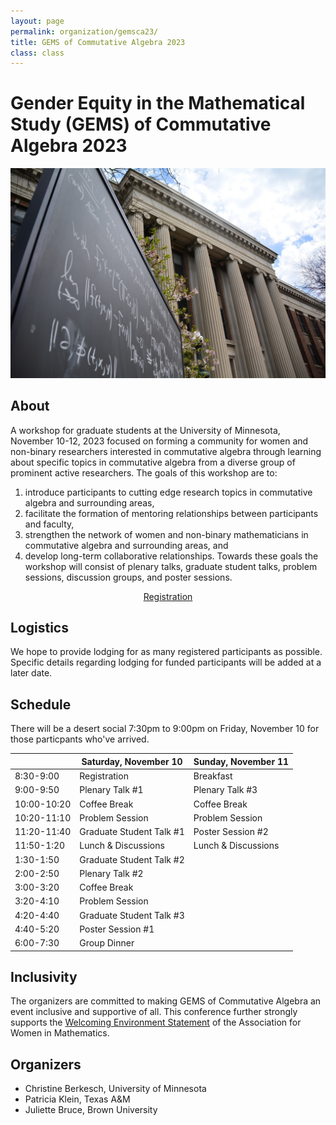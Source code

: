 ```yaml
---
layout: page
permalink: organization/gemsca23/
title: GEMS of Commutative Algebra 2023
class: class
---
```


# Gender Equity in the Mathematical Study (GEMS) of Commutative Algebra 2023
![GOS](/images/organization/umn.jpg "UMN Math Building")

## About
A workshop for graduate students at the University of Minnesota, November 10-12, 2023 focused on forming a community for women and non-binary researchers interested in commutative algebra through learning about specific topics in commutative algebra from a diverse group of prominent active researchers. The goals of this workshop are to:
1. introduce participants to cutting edge research topics in commutative algebra and surrounding areas,
2. facilitate the formation of mentoring relationships between participants and faculty,
3. strengthen the network of women and non-binary mathematicians in commutative
algebra and surrounding areas, and
4. develop long-term collaborative relationships.
Towards these goals the workshop will consist of plenary talks, graduate student talks, problem sessions, discussion groups, and poster sessions.

<div class="button-container" style="text-align: center">
    <a href="https://scholar.harvard.edu/files/joeharris/files/000-final-3264.pdf" class="button" style="margin:5px">
    <i class="fas fa-book" aria-hidden="true"></i>
    Registration
    </a>
</div>

## Logistics

We hope to provide lodging for as many registered participants as possible. Specific details regarding lodging for funded participants will be added at a later date.

## Schedule 

There will be a desert social 7:30pm to 9:00pm on Friday, November 10 for those particpants who've arrived.

|                     | Saturday, November 10      | Sunday, November 11 |
| --------              | ---------  | -----  |
| 8:30-9:00 | Registration | Breakfast |
| 9:00-9:50 | Plenary Talk #1 | Plenary Talk #3 |
| 10:00-10:20 | Coffee Break | Coffee Break |
| 10:20-11:10 | Problem Session | Problem Session |
| 11:20-11:40 | Graduate Student Talk #1 | Poster Session #2 |
| 11:50-1:20 | Lunch & Discussions | Lunch & Discussions |
| 1:30-1:50 | Graduate Student Talk #2 | |
| 2:00-2:50 | Plenary Talk #2 | |
| 3:00-3:20 | Coffee Break | |
| 3:20-4:10 | Problem Session | |
| 4:20-4:40 | Graduate Student Talk #3 | |
| 4:40-5:20 | Poster Session #1 | |
| 6:00-7:30 | Group Dinner | |


## Inclusivity

The organizers are committed to making GEMS of Commutative Algebra an event inclusive and supportive of all. This conference further strongly supports the [Welcoming Environment Statement](https://awm-math.org/policy-advocacy/welcoming-environment/) of the Association for Women in Mathematics.

## Organizers
- Christine Berkesch, University of Minnesota
- Patricia Klein, Texas A&M
- Juliette Bruce, Brown University

